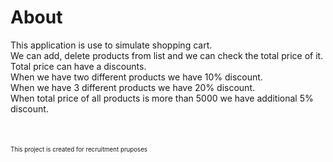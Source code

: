 # About
This application is use to simulate shopping cart.\
We can add, delete products from list and we can check the total price of it. Total price can have a discounts.\
When we have two different products we have 10% discount.\
When we have 3 different products we have 20% discount.\
When total price of all products is more than 5000 we have additional 5% discount.
\
\
\
\
<sup><sup>This project is created for recruitment pruposes</sup></sup>

